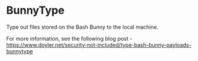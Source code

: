 # BunnyType
Type out files stored on the Bash Bunny to the local machine.

For more information, see the following blog post - https://www.doyler.net/security-not-included/type-bash-bunny-payloads-bunnytype